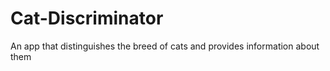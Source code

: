 # Cat-Discriminator
An app that distinguishes the breed of cats and provides information about them
